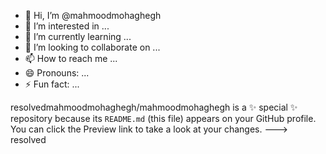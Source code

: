 - 👋 Hi, I’m @mahmoodmohaghegh
- 👀 I’m interested in ...
- 🌱 I’m currently learning ...
- 💞️ I’m looking to collaborate on ...
- 📫 How to reach me ...
- 😄 Pronouns: ...
- ⚡ Fun fact: ...

resolvedmahmoodmohaghegh/mahmoodmohaghegh is a ✨ special ✨ repository because its `README.md` (this file) appears on your GitHub profile.
You can click the Preview link to take a look at your changes.
--->
resolved
